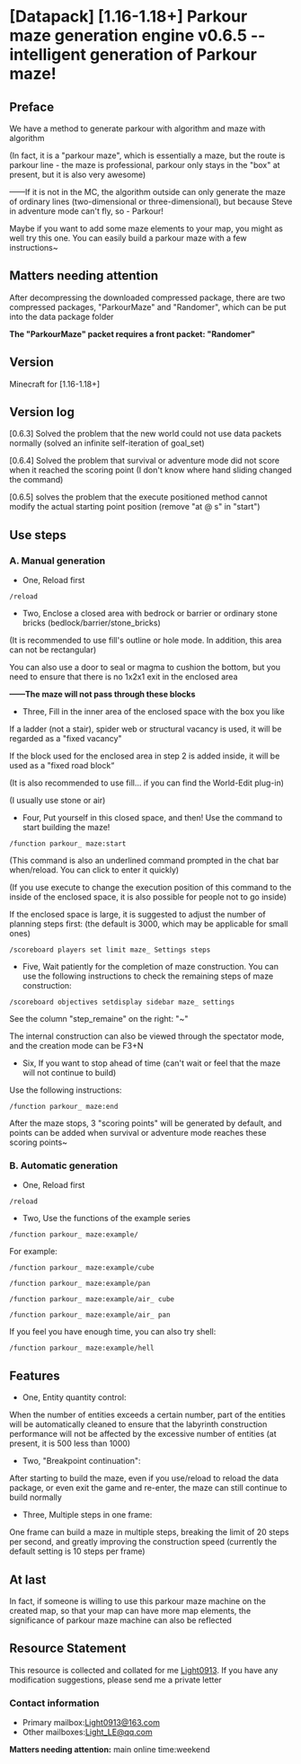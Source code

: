 # [Datapack] [1.16-1.18+] Parkour maze generation engine v0.6.5 -- intelligent generation of Parkour maze!

## Preface

We have a method to generate parkour with algorithm and maze with algorithm

(In fact, it is a "parkour maze", which is essentially a maze, but the route is parkour line - the maze is professional, parkour only stays in the "box" at present, but it is also very awesome)

——If it is not in the MC, the algorithm outside can only generate the maze of ordinary lines (two-dimensional or three-dimensional), but because Steve in adventure mode can't fly, so - Parkour!

Maybe if you want to add some maze elements to your map, you might as well try this one. You can easily build a parkour maze with a few instructions~

## Matters needing attention

After decompressing the downloaded compressed package, there are two compressed packages, "ParkourMaze" and "Randomer", which can be put into the data package folder

**The "ParkourMaze" packet requires a front packet: "Randomer"**

## Version

Minecraft for [1.16-1.18+]

## Version log

[0.6.3] Solved the problem that the new world could not use data packets normally (solved an infinite self-iteration of goal_set)

[0.6.4] Solved the problem that survival or adventure mode did not score when it reached the scoring point (I don't know where hand sliding changed the command)

[0.6.5] solves the problem that the execute positioned method cannot modify the actual starting point position (remove "at @ s" in "start")

## Use steps

### A. Manual generation

- One, Reload first

`/reload`


- Two, Enclose a closed area with bedrock or barrier or ordinary stone bricks (bedlock/barrier/stone_bricks)

(It is recommended to use fill's outline or hole mode. In addition, this area can not be rectangular)

You can also use a door to seal or magma to cushion the bottom, but you need to ensure that there is no 1x2x1 exit in the enclosed area

**——The maze will not pass through these blocks**


- Three, Fill in the inner area of the enclosed space with the box you like

If a ladder (not a stair), spider web or structural vacancy is used, it will be regarded as a "fixed vacancy"

If the block used for the enclosed area in step 2 is added inside, it will be used as a "fixed road block“

(It is also recommended to use fill... if you can find the World-Edit plug-in)

(I usually use stone or air)



- Four, Put yourself in this closed space, and then! Use the command to start building the maze!

`/function parkour_ maze:start`

(This command is also an underlined command prompted in the chat bar when/reload. You can click to enter it quickly)

(If you use execute to change the execution position of this command to the inside of the enclosed space, it is also possible for people not to go inside)

If the enclosed space is large, it is suggested to adjust the number of planning steps first: (the default is 3000, which may be applicable for small ones)

`/scoreboard players set limit maze_ Settings steps`


- Five, Wait patiently for the completion of maze construction. You can use the following instructions to check the remaining steps of maze construction:

`/scoreboard objectives setdisplay sidebar maze_ settings`

See the column "step_remaine" on the right: "~"

The internal construction can also be viewed through the spectator mode, and the creation mode can be F3+N


- Six, If you want to stop ahead of time (can't wait or feel that the maze will not continue to build)

Use the following instructions:

`/function parkour_ maze:end`

After the maze stops, 3 "scoring points" will be generated by default, and points can be added when survival or adventure mode reaches these scoring points~

### B. Automatic generation

- One, Reload first

`/reload`

- Two, Use the functions of the example series

`/function parkour_ maze:example/`

For example:

`/function parkour_ maze:example/cube`

`/function parkour_ maze:example/pan`

`/function parkour_ maze:example/air_ cube`

`/function parkour_ maze:example/air_ pan`

If you feel you have enough time, you can also try shell:

`/function parkour_ maze:example/hell`

## Features

- One, Entity quantity control:

When the number of entities exceeds a certain number, part of the entities will be automatically cleaned to ensure that the labyrinth construction performance will not be affected by the excessive number of entities (at present, it is 500 less than 1000)

- Two, "Breakpoint continuation":

After starting to build the maze, even if you use/reload to reload the data package, or even exit the game and re-enter, the maze can still continue to build normally

- Three, Multiple steps in one frame:

One frame can build a maze in multiple steps, breaking the limit of 20 steps per second, and greatly improving the construction speed (currently the default setting is 10 steps per frame)

## At last

In fact, if someone is willing to use this parkour maze machine on the created map, so that your map can have more map elements, the significance of parkour maze machine can also be reflected

## Resource Statement

This resource is collected and collated for me [Light0913](https://github.com/Light0913). If you have any modification suggestions, please send me a private letter

### Contact information

- Primary mailbox:Light0913@163.com
- Other mailboxes:Light_LE@qq.com

**Matters needing attention:** main online time:weekend
